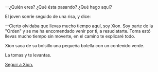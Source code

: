 --¿Quién eres? ¿Qué ésta pasando? ¿Qué hago aquí?

El joven sonríe seguido de una risa, y dice:

--Cierto olvidaba que llevas mucho tiempo aquí, soy Xion.
  Soy parte de la "Orden" y se me ha encomendado venir por ti, a resuciatarte.
  Toma estó llevas mucho tiempo sin moverte, en el camino te explicaré todo.

Xion saca de su bolsillo una pequeña botella con un contenido verde.

La tomas y te levantas.

[Seguir a Xion.](../espanol/despertar/xion/xion.md)
